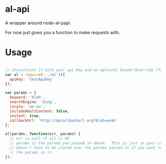 al-api
=====

A wrapper around node-al-papi.

For now just gives you a function to make requests with.

# Usage
```javascript

// Instantiate it with your api Key and an optional baseUrlOverride (for testing)
var al = require('../al')({
  apiKey: 'testApiKey'
});

var params = {
  keyword: 'blah',
  searchEngine: 'bing',
  locale: 'en-au',
  includeAdultContent: false,
  instant: true,
  callbackUrl: 'http://mycallbackurl.org?blah=yeah'
};

al(params, function(err, params) {
  // err is null if all is OK
  // params is the params you passed in above.  This is just so your callback
  // doesn't have to be closed over the params passed in if you want to access
  // the params in it.
});



```

